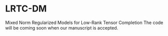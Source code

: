 # LRTC-DM
Mixed Norm Regularized Models for Low-Rank Tensor Completion
The code will be coming soon when our manuscript is accepted.
